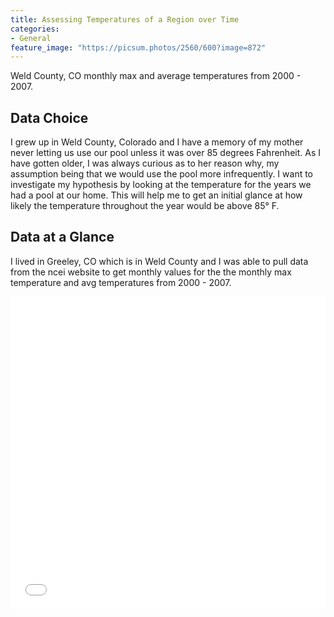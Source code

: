 ```yaml
---
title: Assessing Temperatures of a Region over Time
categories:
- General
feature_image: "https://picsum.photos/2560/600?image=872"
---
```


Weld County, CO monthly max and average temperatures from 2000 - 2007.

## Data Choice
I grew up in Weld County, Colorado and I have a memory of my mother never letting us use our pool unless it was over 85 degrees Fahrenheit. As I have gotten older, I was always curious as to her reason why, my assumption being that we would use the pool more infrequently. I want to investigate my hypothesis by looking at the temperature for the years we had a pool at our home. This will help me to get an initial glance at how likely the temperature throughout the year would be above 85° F.


## Data at a Glance
I lived in Greeley, CO which is in Weld County and I was able to pull data from the ncei website to get monthly values for the the monthly max temperature and avg temperatures from 2000 - 2007.

<iframe src="/assets/temperature-over-time-output.html"
    sandbox="allow-same-origin allow-scripts"
    width="100%"
    height="500"
    scrolling="no"
    seamless="seamless"
    frameborder="0">
</iframe>
